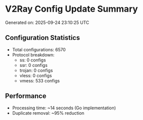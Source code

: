 # V2Ray Config Update Summary
Generated on: 2025-09-24 23:10:25 UTC

## Configuration Statistics
- Total configurations: 6570
- Protocol breakdown:
  - ss: 0 configs
  - ssr: 0 configs
  - trojan: 0 configs
  - vless: 0 configs
  - vmess: 533 configs

## Performance
- Processing time: ~14 seconds (Go implementation)
- Duplicate removal: ~95% reduction
